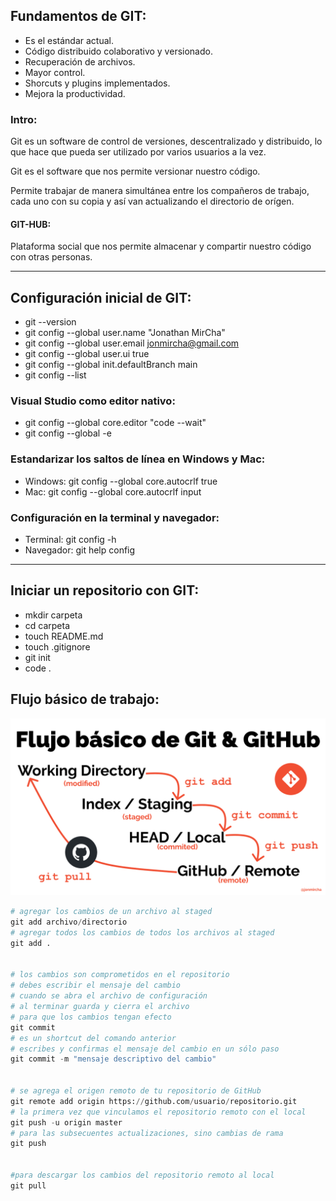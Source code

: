 ## Fundamentos de **GIT**:

- Es el estándar actual.
- Código distribuido colaborativo y versionado.
- Recuperación de archivos.
- Mayor control.
- Shorcuts y plugins implementados.
- Mejora la productividad.

### Intro:

Git es un software de control de versiones, descentralizado y distribuido, lo que hace que pueda ser utilizado por varios usuarios a la vez.

Git es el software que nos permite versionar nuestro código.

Permite trabajar de manera simultánea entre los compañeros de trabajo, cada uno con su copia y así van actualizando el directorio de orígen.

#### GIT-HUB:

Plataforma social que nos permite almacenar y compartir nuestro código con otras personas.

---

## Configuración inicial de **GIT**:

- git --version
- git config --global user.name "Jonathan MirCha"
- git config --global user.email jonmircha@gmail.com
- git config --global user.ui true
- git config --global init.defaultBranch main
- git config --list

### Visual Studio como editor nativo:

- git config --global core.editor "code --wait"
- git config --global -e

### Estandarizar los saltos de línea en Windows y Mac:

- Windows: git config --global core.autocrlf true
- Mac: git config --global core.autocrlf input

### Configuración en la terminal y navegador:

- Terminal: git config -h
- Navegador: git help config

---

## Iniciar un repositorio con **GIT**:

- mkdir carpeta
- cd carpeta
- touch README.md
- touch .gitignore
- git init
- code .

## Flujo básico de trabajo:

![Flujo de trabajo **GIT**](img/git-flow.png)

```py
# agregar los cambios de un archivo al staged
git add archivo/directorio
# agregar todos los cambios de todos los archivos al staged
git add .


# los cambios son comprometidos en el repositorio
# debes escribir el mensaje del cambio
# cuando se abra el archivo de configuración
# al terminar guarda y cierra el archivo
# para que los cambios tengan efecto
git commit
# es un shortcut del comando anterior
# escribes y confirmas el mensaje del cambio en un sólo paso
git commit -m "mensaje descriptivo del cambio"


# se agrega el origen remoto de tu repositorio de GitHub
git remote add origin https://github.com/usuario/repositorio.git
# la primera vez que vinculamos el repositorio remoto con el local
git push -u origin master
# para las subsecuentes actualizaciones, sino cambias de rama
git push


#para descargar los cambios del repositorio remoto al local
git pull


```
